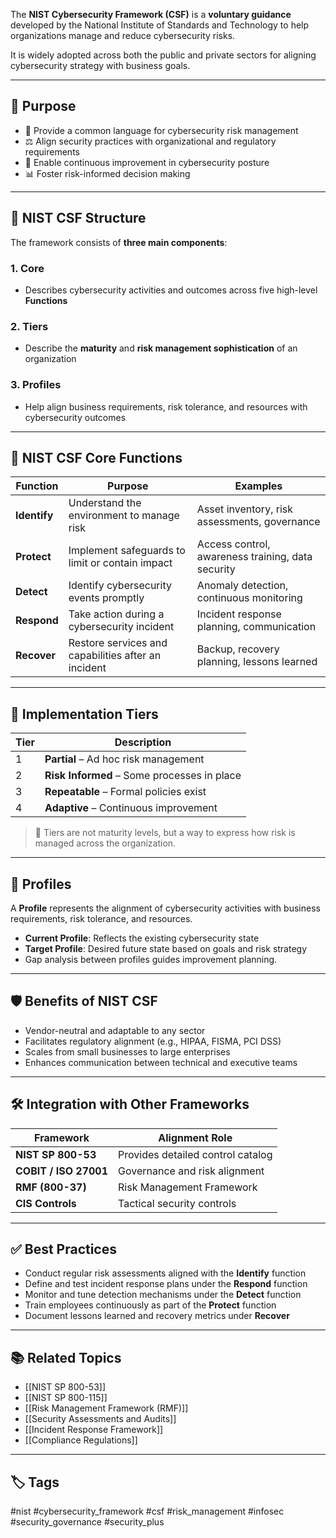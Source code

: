 The **NIST Cybersecurity Framework (CSF)** is a **voluntary guidance** developed by the National Institute of Standards and Technology to help organizations manage and reduce cybersecurity risks.

It is widely adopted across both the public and private sectors for aligning cybersecurity strategy with business goals.

---

## 🎯 Purpose

- 🧭 Provide a common language for cybersecurity risk management
- ⚖️ Align security practices with organizational and regulatory requirements
- 🔄 Enable continuous improvement in cybersecurity posture
- 📊 Foster risk-informed decision making

---

## 🧱 NIST CSF Structure

The framework consists of **three main components**:

### 1. **Core**
- Describes cybersecurity activities and outcomes across five high-level **Functions**

### 2. **Tiers**
- Describe the **maturity** and **risk management sophistication** of an organization

### 3. **Profiles**
- Help align business requirements, risk tolerance, and resources with cybersecurity outcomes

---

## 🧰 NIST CSF Core Functions

| Function    | Purpose                                              | Examples                                      |
|-------------|------------------------------------------------------|-----------------------------------------------|
| **Identify**   | Understand the environment to manage risk          | Asset inventory, risk assessments, governance |
| **Protect**    | Implement safeguards to limit or contain impact    | Access control, awareness training, data security |
| **Detect**     | Identify cybersecurity events promptly             | Anomaly detection, continuous monitoring       |
| **Respond**    | Take action during a cybersecurity incident        | Incident response planning, communication     |
| **Recover**    | Restore services and capabilities after an incident| Backup, recovery planning, lessons learned    |

---

## 🔢 Implementation Tiers

| Tier | Description                             |
|------|-----------------------------------------|
| 1    | **Partial** – Ad hoc risk management    |
| 2    | **Risk Informed** – Some processes in place |
| 3    | **Repeatable** – Formal policies exist   |
| 4    | **Adaptive** – Continuous improvement     |

> 📌 Tiers are not maturity levels, but a way to express how risk is managed across the organization.

---

## 🧭 Profiles

A **Profile** represents the alignment of cybersecurity activities with business requirements, risk tolerance, and resources.

- **Current Profile**: Reflects the existing cybersecurity state
- **Target Profile**: Desired future state based on goals and risk strategy
- Gap analysis between profiles guides improvement planning.

---

## 🛡️ Benefits of NIST CSF

- Vendor-neutral and adaptable to any sector
- Facilitates regulatory alignment (e.g., HIPAA, FISMA, PCI DSS)
- Scales from small businesses to large enterprises
- Enhances communication between technical and executive teams

---

## 🛠 Integration with Other Frameworks

| Framework      | Alignment Role                                  |
|----------------|--------------------------------------------------|
| **NIST SP 800-53** | Provides detailed control catalog             |
| **COBIT / ISO 27001** | Governance and risk alignment               |
| **RMF (800-37)** | Risk Management Framework                       |
| **CIS Controls** | Tactical security controls                      |

---

## ✅ Best Practices

- Conduct regular risk assessments aligned with the **Identify** function
- Define and test incident response plans under the **Respond** function
- Monitor and tune detection mechanisms under the **Detect** function
- Train employees continuously as part of the **Protect** function
- Document lessons learned and recovery metrics under **Recover**

---

## 📚 Related Topics

- [[NIST SP 800-53]]
- [[NIST SP 800-115]]
- [[Risk Management Framework (RMF)]]
- [[Security Assessments and Audits]]
- [[Incident Response Framework]]
- [[Compliance Regulations]]

---

## 🏷 Tags

#nist #cybersecurity_framework #csf #risk_management #infosec #security_governance #security_plus
